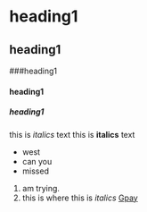 # heading1
## heading1
###heading1
#### heading1
##### heading1
this is *italics*  text
this is **italics**  text
- west
- can you
- missed
1. am trying.
2. this is where
this is *italics* [Gpay](https://www.markdownguide.org/basic-syntax/#links)
